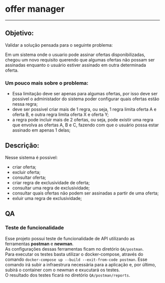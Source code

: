 # offer manager

---

## Objetivo:

Validar a solução pensada para o seguinte problema:

Em um sistema onde o usuario pode assinar ofertas disponibilizadas,
chegou um novo requisito querendo que algumas ofertas não possam ser
assinadas enquanto o usuário estiver assinado em outra determinada oferta.

### Um pouco mais sobre o problema:
- Essa limitação deve ser apenas para algumas ofertas, por isso deve ser possivel o
administador do sistema poder configurar quais ofertas estão nessa regra;
- deve ser possivel criar mais de 1 regra, ou seja, 1 regra limita oferta A e oferta B, 
e outra regra limita oferta X e oferta Y;
- a regra pode incluir mais de 2 ofertas, ou seja, pode existir uma regra que envolva as ofertas A, B e C, fazendo com 
que o usuário possa estar assinado em apenas 1 delas; 

## Descrição:

Nesse sistema é possivel:
- criar oferta;
- excluir oferta;
- consultar oferta;
- criar regra de exclusividade de oferta;
- consultar uma regra de exclusividade;
- consultar quais ofertas não podem ser assinadas a partir de uma oferta;
- exluir uma regra de exclusividade;

## QA

### Teste de funcionalidade

Esse projeto possui teste de funcionalidade de API utilizando as ferramentas **postman** e **newman**.  
As configurações dessas ferramentas ficam no diretório ``QA/postman``.  
Para executar os testes basta utilizar o docker-compose, através do comando
``docker-compose up --build --exit-from-code postman``.
Esse comando irá subir a infraestrura necessária para a aplicação e, por último, subirá o container com o newman e
exucutará os testes.  
O resultado dos testes ficará no diretório ``QA/postman/reports``.